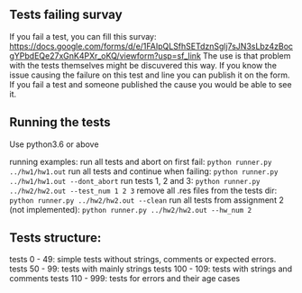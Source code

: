 ## Tests failing survay
If you fail a test, you can fill this survay:
https://docs.google.com/forms/d/e/1FAIpQLSfhSETdznSglj7sJN3sLbz4zBocgYPbdEQe27xGnK4PXr_oKQ/viewform?usp=sf_link
The use is that problem with the tests themselves might be discuvered this way.
If you know the issue causing the failure on this test and line you can publish it on the form.
If you fail a test and someone published the cause you would be able to see it.

## Running the tests
Use python3.6 or above

running examples:
run all tests and abort on first fail:
`python runner.py ../hw1/hw1.out`
run all tests and continue when failing:
`python runner.py ../hw1/hw1.out --dont_abort`
run tests 1, 2 and 3:
`python runner.py ../hw2/hw2.out --test_num 1 2 3`
remove all .res files from the tests dir:
`python runner.py ../hw2/hw2.out --clean`
run all tests from assignment 2 (not implemented):
`python runner.py ../hw2/hw2.out --hw_num 2`

## Tests structure:
tests 0 - 49: simple tests without strings, comments or expected errors.
tests 50 - 99: tests with mainly strings
tests 100 - 109: tests with strings and comments
tests 110 - 999: tests for errors and their age cases